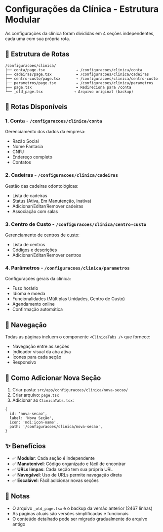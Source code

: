 # Configurações da Clínica - Estrutura Modular

As configurações da clínica foram divididas em 4 seções independentes, cada uma com sua própria rota.

## 📁 Estrutura de Rotas

```
/configuracoes/clinica/
├── conta/page.tsx              → /configuracoes/clinica/conta
├── cadeiras/page.tsx           → /configuracoes/clinica/cadeiras
├── centro-custo/page.tsx       → /configuracoes/clinica/centro-custo
├── parametros/page.tsx         → /configuracoes/clinica/parametros
├── page.tsx                    → Redireciona para /conta
└── _old_page.tsx              → Arquivo original (backup)
```

## 🎯 Rotas Disponíveis

### 1. **Conta** - `/configuracoes/clinica/conta`
Gerenciamento dos dados da empresa:
- Razão Social
- Nome Fantasia
- CNPJ
- Endereço completo
- Contatos

### 2. **Cadeiras** - `/configuracoes/clinica/cadeiras`
Gestão das cadeiras odontológicas:
- Lista de cadeiras
- Status (Ativa, Em Manutenção, Inativa)
- Adicionar/Editar/Remover cadeiras
- Associação com salas

### 3. **Centro de Custo** - `/configuracoes/clinica/centro-custo`
Gerenciamento de centros de custo:
- Lista de centros
- Códigos e descrições
- Adicionar/Editar/Remover centros

### 4. **Parâmetros** - `/configuracoes/clinica/parametros`
Configurações gerais da clínica:
- Fuso horário
- Idioma e moeda
- Funcionalidades (Múltiplas Unidades, Centro de Custo)
- Agendamento online
- Confirmação automática

## 🧭 Navegação

Todas as páginas incluem o componente `<ClinicaTabs />` que fornece:
- Navegação entre as seções
- Indicador visual da aba ativa
- Ícones para cada seção
- Responsivo

## 🔧 Como Adicionar Nova Seção

1. Criar pasta: `src/app/configuracoes/clinica/nova-secao/`
2. Criar arquivo: `page.tsx`
3. Adicionar ao `ClinicaTabs.tsx`:

```tsx
{
  id: 'nova-secao',
  label: 'Nova Seção',
  icon: 'mdi:icon-name',
  path: '/configuracoes/clinica/nova-secao',
}
```

## ✨ Benefícios

- ✅ **Modular**: Cada seção é independente
- ✅ **Manutenível**: Código organizado e fácil de encontrar
- ✅ **URLs limpas**: Cada seção tem sua própria URL
- ✅ **Navegável**: Uso de URLs permite navegação direta
- ✅ **Escalável**: Fácil adicionar novas seções

## 📝 Notas

- O arquivo `_old_page.tsx` é o backup da versão anterior (2467 linhas)
- As páginas atuais são versões simplificadas e funcionais
- O conteúdo detalhado pode ser migrado gradualmente do arquivo antigo
